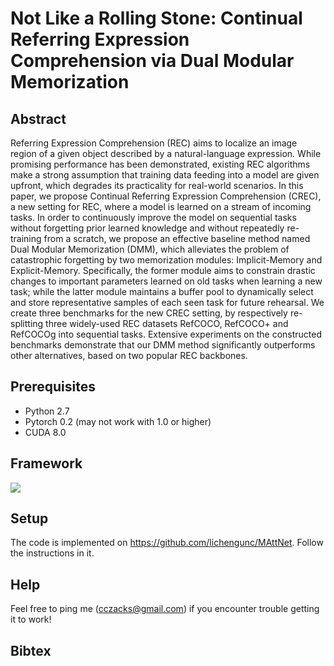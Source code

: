 # Not Like a Rolling Stone: Continual Referring Expression Comprehension via Dual Modular Memorization

## Abstract

Referring Expression Comprehension (REC) aims to localize an image region of a given object described by a natural-language expression. While promising performance has been demonstrated, existing REC algorithms make a strong assumption that training data feeding into a model are given upfront, which degrades its practicality for real-world scenarios. In this paper, we propose Continual Referring Expression Comprehension (CREC), a new setting for REC, where a model is learned on a stream of incoming tasks. In order to continuously improve the model on sequential tasks without forgetting prior learned knowledge and without repeatedly re-training from a scratch, we propose an effective baseline method named Dual Modular Memorization (DMM), which alleviates the problem of catastrophic forgetting by two memorization modules: Implicit-Memory and Explicit-Memory. Specifically, the former module aims to constrain drastic changes to important parameters learned on old tasks when learning a new task; while the latter module maintains a buffer pool to dynamically select and store representative samples of each seen task for future rehearsal. We create three benchmarks for the new CREC setting, by respectively re-splitting three widely-used REC datasets RefCOCO, RefCOCO+ and RefCOCOg into sequential tasks. Extensive experiments on the constructed benchmarks demonstrate that our DMM method significantly outperforms  other  alternatives, based on two  popular REC backbones.

## Prerequisites
- Python 2.7
- Pytorch 0.2 (may not work with 1.0 or higher)
- CUDA 8.0

## Framework

![](https://raw.githubusercontent.com/zackschen/PictureBed/master/20211103211052.png)



## Setup
The code is implemented on https://github.com/lichengunc/MAttNet. Follow the instructions in it.

## Help

Feel free to ping me ([cczacks@gmail.com](mailto:cczacks@gmail.com)) if you encounter trouble getting it to work!

## Bibtex


